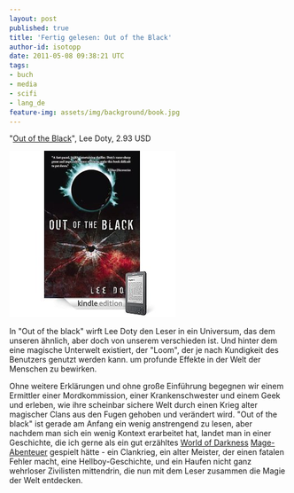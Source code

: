 ```yaml
---
layout: post
published: true
title: 'Fertig gelesen: Out of the Black'
author-id: isotopp
date: 2011-05-08 09:38:21 UTC
tags:
- buch
- media
- scifi
- lang_de
feature-img: assets/img/background/book.jpg
---
```

"[Out of the Black](http://www.amazon.com/Out-of-the-Black-ebook/dp/B00295RII6)", 
Lee Doty, 2.93 USD

![](/uploads/doty_out_of_the_black.jpg)

In "Out of the black" wirft Lee Doty den Leser in ein Universum, das dem
unseren ähnlich, aber doch von unserem verschieden ist. Und hinter dem eine
magische Unterwelt existiert, der "Loom", der je nach Kundigkeit des
Benutzers genutzt werden kann. um profunde Effekte in der Welt der Menschen
zu bewirken.

Ohne weitere Erklärungen und ohne große Einführung begegnen wir einem
Ermittler einer Mordkommission, einer Krankenschwester und einem Geek und
erleben, wie ihre scheinbar sichere Welt durch einen Krieg alter magischer
Clans aus den Fugen gehoben und verändert wird. "Out of the black" ist
gerade am Anfang ein wenig anstrengend zu lesen, aber nachdem man sich ein
wenig Kontext erarbeitet hat, landet man in einer Geschichte, die ich gerne
als ein gut erzähltes 
[World of Darkness](http://en.wikipedia.org/wiki/World_of_Darkness)
[Mage-Abenteuer](http://en.wikipedia.org/wiki/Mage:_The_Awakening) gespielt
hätte - ein Clankrieg, ein alter Meister, der einen fatalen Fehler macht,
eine Hellboy-Geschichte, und ein Haufen nicht ganz wehrloser Zivilisten
mittendrin, die nun mit dem Leser zusammen die Magie der Welt entdecken.

